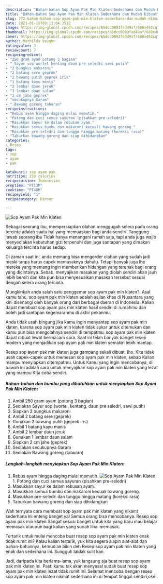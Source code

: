 ```yaml
---
description: "Bahan-bahan Sop Ayam Pak Min Klaten Sederhana dan Mudah Dibuat"
title: "Bahan-bahan Sop Ayam Pak Min Klaten Sederhana dan Mudah Dibuat"
slug: 772-bahan-bahan-sop-ayam-pak-min-klaten-sederhana-dan-mudah-dibuat
date: 2021-01-15T00:13:04.351Z
image: https://img-global.cpcdn.com/recipes/65dcc0093fad49af/680x482cq70/sop-ayam-pak-min-klaten-foto-resep-utama.jpg
thumbnail: https://img-global.cpcdn.com/recipes/65dcc0093fad49af/680x482cq70/sop-ayam-pak-min-klaten-foto-resep-utama.jpg
cover: https://img-global.cpcdn.com/recipes/65dcc0093fad49af/680x482cq70/sop-ayam-pak-min-klaten-foto-resep-utama.jpg
author: Mathilda Vaughn
ratingvalue: 3
reviewcount: 7
recipeingredient:
- "250 gram ayam potong 3 bagian"
- " Sayur sop wortel kentang daun pre seledri sawi putih"
- "2 bungkus makaroni"
- "2 batang sere geprek"
- "2 bawang putih geprek iris"
- "1 batang kayu manis"
- "2 lembar daun jeruk"
- "1 lembar daun salam"
- "2 cm jahe geprek"
- "secukupnya Garam"
- " Bawang goreng taburan"
recipeinstructions:
- "Rebus ayam hingga daging mulai memutih."
- "Potong dan cuci semua sayuran (pisahkan pre-seledri)"
- "Masukkan sayur ke dalam rebusan ayam."
- "Masukkan semua bumbu dan makaroni kecuali bawang goreng."
- "Masukkan pre-seledri dan tunggu hingga matang (koreksi rasa)"
- "Taburkan bawang goreng dan siap dihidangkan"
categories:
- Resep
tags:
- sop
- ayam
- pak

katakunci: sop ayam pak 
nutrition: 230 calories
recipecuisine: Indonesian
preptime: "PT13M"
cooktime: "PT48M"
recipeyield: "1"
recipecategory: Dinner

---
```



![Sop Ayam Pak Min Klaten](https://img-global.cpcdn.com/recipes/65dcc0093fad49af/680x482cq70/sop-ayam-pak-min-klaten-foto-resep-utama.jpg)

Sebagai seorang ibu, mempersiapkan olahan menggugah selera pada orang tercinta adalah suatu hal yang memuaskan bagi anda sendiri. Tanggung jawab seorang ibu Tidak hanya menangani rumah saja, tapi anda juga wajib menyediakan kebutuhan gizi terpenuhi dan juga santapan yang dimakan keluarga tercinta harus sedap.

Di zaman  saat ini, anda memang bisa mengorder olahan yang sudah jadi meski tanpa harus capek memasaknya dahulu. Tetapi banyak juga lho mereka yang memang ingin memberikan hidangan yang terenak bagi orang yang dicintainya. Sebab, menyajikan masakan yang diolah sendiri akan jauh lebih bersih dan kita pun bisa menyesuaikan masakan tersebut sesuai dengan selera orang tercinta. 



Mungkinkah anda salah satu penggemar sop ayam pak min klaten?. Asal kamu tahu, sop ayam pak min klaten adalah sajian khas di Nusantara yang kini disenangi oleh banyak orang dari berbagai daerah di Indonesia. Kalian dapat membuat sop ayam pak min klaten hasil sendiri di rumahmu dan boleh jadi santapan kegemaranmu di akhir pekanmu.

Anda tidak usah bingung jika kamu ingin menyantap sop ayam pak min klaten, karena sop ayam pak min klaten tidak sukar untuk ditemukan dan kamu pun bisa mengolahnya sendiri di tempatmu. sop ayam pak min klaten dapat dibuat lewat bermacam cara. Saat ini telah banyak banget resep modern yang menjadikan sop ayam pak min klaten semakin lebih mantap.

Resep sop ayam pak min klaten juga gampang sekali dibuat, lho. Kita tidak usah capek-capek untuk memesan sop ayam pak min klaten, sebab Kalian mampu menyiapkan ditempatmu. Untuk Kamu yang ingin mencobanya, di bawah ini adalah cara untuk menyajikan sop ayam pak min klaten yang lezat yang mampu Kita coba sendiri.

<!--inarticleads1-->

##### Bahan-bahan dan bumbu yang dibutuhkan untuk menyiapkan Sop Ayam Pak Min Klaten:

1. Ambil 250 gram ayam (potong 3 bagian)
1. Sediakan  Sayur sop (wortel, kentang, daun pre seledri, sawi putih)
1. Siapkan 2 bungkus makaroni
1. Ambil 2 batang sere (geprek)
1. Gunakan 2 bawang putih (geprek iris)
1. Ambil 1 batang kayu manis
1. Ambil 2 lembar daun jeruk
1. Gunakan 1 lembar daun salam
1. Siapkan 2 cm jahe (geprek)
1. Sediakan secukupnya Garam
1. Sediakan  Bawang goreng (taburan)




<!--inarticleads2-->

##### Langkah-langkah menyiapkan Sop Ayam Pak Min Klaten:

1. Rebus ayam hingga daging mulai memutih.
<img src="https://img-global.cpcdn.com/steps/84941573d89dcbaf/160x128cq70/sop-ayam-pak-min-klaten-langkah-memasak-1-foto.jpg" alt="Sop Ayam Pak Min Klaten">1. Potong dan cuci semua sayuran (pisahkan pre-seledri)
1. Masukkan sayur ke dalam rebusan ayam.
1. Masukkan semua bumbu dan makaroni kecuali bawang goreng.
1. Masukkan pre-seledri dan tunggu hingga matang (koreksi rasa)
1. Taburkan bawang goreng dan siap dihidangkan




Wah ternyata cara membuat sop ayam pak min klaten yang nikamt sederhana ini enteng banget ya! Semua orang bisa mencobanya. Resep sop ayam pak min klaten Sangat sesuai banget untuk kita yang baru mau belajar memasak ataupun bagi kalian yang sudah lihai memasak.

Tertarik untuk mulai mencoba buat resep sop ayam pak min klaten enak tidak rumit ini? Kalau kalian tertarik, yuk kita segera siapin alat-alat dan bahan-bahannya, kemudian bikin deh Resep sop ayam pak min klaten yang enak dan sederhana ini. Sungguh taidak sulit kan. 

Jadi, daripada kita berlama-lama, yuk langsung aja buat resep sop ayam pak min klaten ini. Pasti kamu tak akan menyesal sudah buat resep sop ayam pak min klaten lezat tidak rumit ini! Selamat mencoba dengan resep sop ayam pak min klaten nikmat sederhana ini di tempat tinggal sendiri,oke!.

